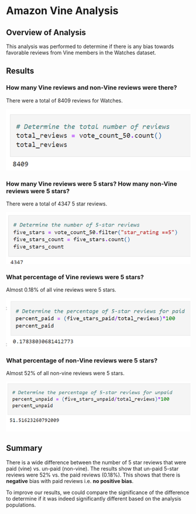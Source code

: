 # Amazon Vine Analysis

## Overview of Analysis 
This analysis was performed to determine if there is any bias towards favorable reviews from Vine members in the Watches dataset.

## Results

### How many Vine reviews and non-Vine reviews were there?
There were a total of 8409 reviews for Watches.
  
  ![Total Reviews](https://github.com/SBaig01/Amazon_Vine_Analysis/blob/838ddbe6ae8bc471061b310de495c628f26eed79/Images/Total%20reviews.png)

### How many Vine reviews were 5 stars? How many non-Vine reviews were 5 stars?
There were a total of 4347 5 star reviews.
  
  ![5 Star Reviews](https://github.com/SBaig01/Amazon_Vine_Analysis/blob/838ddbe6ae8bc471061b310de495c628f26eed79/Images/Total%205%20stars.png)

### What percentage of Vine reviews were 5 stars? 
Almost 0.18% of all vine reviews were 5 stars.
  
  ![5 Star Vine](https://github.com/SBaig01/Amazon_Vine_Analysis/blob/838ddbe6ae8bc471061b310de495c628f26eed79/Images/vine%205%20stars.png)


### What percentage of non-Vine reviews were 5 stars?
Almost 52% of all non-vine reviews were 5 stars.
  
  ![5 Star non-Vine](https://github.com/SBaig01/Amazon_Vine_Analysis/blob/838ddbe6ae8bc471061b310de495c628f26eed79/Images/non-vine%205%20star.png)

## Summary 
There is a wide difference between the number of 5 star reviews that were paid (vine) vs. un-paid (non-vine). The results show that un-paid 5-star reviews were 52% vs. the paid reviews (0.18%). This shows that there is **negative** bias with paid reviews i.e. **no positive bias**.

To improve our results, we could compare the significance of the difference to determine if it was indeed significantly different based on the analysis populations.
